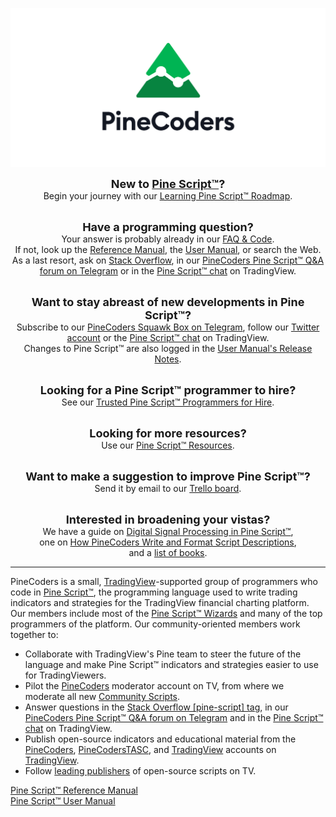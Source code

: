 <!-- Global site tag (gtag.js) - Google Analytics -->
<script async src="https://www.googletagmanager.com/gtag/js?id=UA-147975914-1"></script>
<script>
  window.dataLayer = window.dataLayer || [];
  function gtag(){dataLayer.push(arguments);}
  gtag('js', new Date());

  gtag('config', 'UA-147975914-1');
</script>

<link rel="icon" href="http://pinecoders.com/favicon.ico?v=2" />

![logo](images/PineCoders.png "PineCoders")


<div align="center">
<font size="+1"><strong>New to <a href="https://www.tradingview.com/u/?solution=43000561836">Pine Script™</a>?</strong></font><br>
Begin your journey with our <a href="http://www.pinecoders.com/learning_pine_roadmap">Learning Pine Script™ Roadmap</a>.<br><br>

<font size="+1"><strong>Have a programming question?</strong></font><br>
Your answer is probably already in our <a href="http://www.pinecoders.com/faq_and_code">FAQ & Code</a>.<br>
If not, look up the <a href="https://www.tradingview.com/pine-script-reference/v5/">Reference Manual</a>, the <a href="https://www.tradingview.com/pine-script-docs/en/v5/Introduction.html">User Manual</a>, or search the Web.<br>
As a last resort, ask on <a href="https://stackoverflow.com/questions/tagged/pine-script?tab=Newest">Stack Overflow</a>, 
in our <a href="https://t.me/PineCodersQA">PineCoders Pine Script™ Q&A forum on Telegram</a> 
or in the <a href="https://www.tradingview.com/chat/#BfmVowG1TZkKO235">Pine Script™ chat</a> on TradingView.<br><br>

<font size="+1"><strong>Want to stay abreast of new developments in Pine Script™?</strong></font><br>
Subscribe to our <a href="https://t.me/PineCodersSquawkBox">PineCoders Squawk Box on Telegram</a>, follow our <a href="https://twitter.com/PineCoders">Twitter account</a> or the <a href="https://www.tradingview.com/chat/#BfmVowG1TZkKO235">Pine Script™ chat</a> on TradingView.<br>
Changes to Pine Script™ are also logged in the <a href="https://www.tradingview.com/pine-script-docs/en/v5/Release_notes.html">User Manual's Release Notes</a>.<br><br>

<font size="+1"><strong>Looking for a Pine Script™ programmer to hire?</strong></font><br>
See our <a href="https://www.tradingview.com/?solution=43000601677">Trusted Pine Script™ Programmers for Hire</a>.<br><br>

<font size="+1"><strong>Looking for more resources?</strong></font><br>
Use our <a href="http://www.pinecoders.com/resources">Pine Script™ Resources</a>.<br><br>

<font size="+1"><strong>Want to make a suggestion to improve Pine Script™?</strong></font><br>
Send it by email to our <a href="https://trello.com/c/QA6bcL7l">Trello board</a>.<br><br>

<font size="+1"><strong>Interested in broadening your vistas?</strong></font><br>
We have a guide on <a href="http://www.pinecoders.com/techniques/dsp">Digital Signal Processing in Pine Script™</a>,<br>
one on <a href="https://www.pinecoders.com/techniques/script_description">How PineCoders Write and Format Script Descriptions</a>,<br>
and a <a href="http://www.pinecoders.com/books">list of books</a>.
</div>


---


PineCoders is a small, [TradingView](https://www.tradingview.com/)-supported group of programmers who code in [Pine Script™](https://www.tradingview.com/pine-script-docs/en/v5/Introduction.html), the programming language used to write trading indicators and strategies for the TradingView financial charting platform. Our members include most of the [Pine Script™ Wizards](https://www.tradingview.com/pine-wizards/) and many of the top programmers of the platform. Our community-oriented members work together to:

- Collaborate with TradingView's Pine team to steer the future of the language and make Pine Script™ indicators and strategies easier to use for TradingViewers.
- Pilot the [PineCoders](https://www.tradingview.com/u/PineCoders/#published-charts) moderator account on TV, from where we moderate all new [Community Scripts](https://www.tradingview.com/scripts/).
- Answer questions in the <a href="https://stackoverflow.com/questions/tagged/pine-script?tab=Newest">Stack Overflow [pine-script] tag</a>, 
in our <a href="https://t.me/PineCodersQA">PineCoders Pine Script™ Q&A forum on Telegram</a> 
and in the <a href="https://www.tradingview.com/chat/#BfmVowG1TZkKO235">Pine Script™ chat</a> on TradingView. 
- Publish open-source indicators and educational material from the [PineCoders](https://www.tradingview.com/u/PineCoders/#published-scripts),
[PineCodersTASC](https://www.tradingview.com/u/PineCodersTASC/#published-scripts),
and [TradingView](https://www.tradingview.com/u/TradingView/#published-scripts) accounts on [TradingView](https://www.tradingview.com/).
- Follow [leading publishers](https://www.tradingview.com/u/PineCoders/#following-people) of open-source scripts on TV.

[Pine Script™ Reference Manual](https://www.tradingview.com/pine-script-reference/v5/)  
[Pine Script™ User Manual](https://www.tradingview.com/pine-script-docs/en/v5/)

